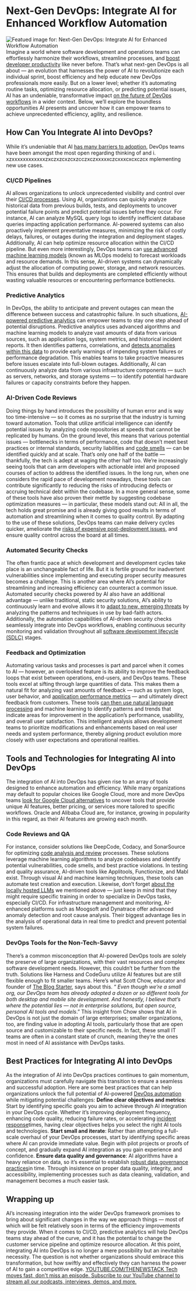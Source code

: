 # Next-Gen DevOps: Integrate AI for Enhanced Workflow Automation
![Featued image for: Next-Gen DevOps: Integrate AI for Enhanced Workflow Automation](https://cdn.thenewstack.io/media/2024/03/fa5c35e8-growtika-f7ucqxhucw4-unsplash-1024x576.jpg)
Imagine a world where software development and operations teams can effortlessly harmonize their workflows, streamline processes, and
[boost developer productivity](https://thenewstack.io/three-key-metrics-to-measure-developer-productivity/) like never before.
That’s what next-gen DevOps is all about — an evolution that harnesses the power of AI to revolutionize each individual sprint, boost efficiency and help educate new DevOps professionals more easily.
But on a lower level; whether it’s automating routine tasks, optimizing resource allocation, or predicting potential issues, AI has an undeniable, transformative impact
[on the future of DevOps workflows](https://thenewstack.io/what-is-devops/) in a wider context.
Below, we’ll explore the boundless opportunities AI presents and uncover how it can empower teams to achieve unprecedented efficiency, agility, and resilience.
## How Can You Integrate AI into DevOps?
While it’s undeniable that AI
[has many barriers to adoption](https://thenewstack.io/ai-everywhere-overcoming-barriers-to-adoption/), DevOps teams have been amongst the most open regarding thinking of and i. xzxxxxxxxxxxxxzxczxzcxzcxzcczxczxxxxxczcxxxcxcxczcx mplementing new use cases.
### CI/CD Pipelines
AI allows organizations to unlock unprecedented visibility and control over their
[CI/CD processes](https://about.gitlab.com/topics/ci-cd/). Using AI, organizations can quickly analyze historical data from previous builds, tests, and deployments to uncover potential failure points and predict potential issues before they occur.
For instance, AI can analyze MySQL query logs to identify inefficient database queries impacting application performance.
AI-powered systems can also proactively implement preventative measures, minimizing the risk of costly delays, failures, or outages during the integration and deployment stages.
Additionally, AI can help optimize resource allocation within the CI/CD pipeline. But even more interestingly, DevOps teams can
[use advanced machine learning models](https://www.datacamp.com/blog/top-mlops-tools) (known as MLOps models) to forecast workloads and resource demands. In this sense, AI-driven systems can dynamically adjust the allocation of computing power, storage, and network resources.
This ensures that builds and deployments are completed efficiently without wasting valuable resources or encountering performance bottlenecks.
### Predictive Analytics
In DevOps, the ability to anticipate and prevent outages can mean the difference between success and catastrophic failure. In such situations,
[AI-powered predictive analytics](https://thenewstack.io/predictive-analytics-using-a-time-series-database/) can empower teams to stay one step ahead of potential disruptions.
Predictive analytics uses advanced algorithms and machine learning models to analyze vast amounts of data from various sources, such as application logs, system metrics, and historical incident reports.
It then identifies patterns, correlations, and
[detects anomalies within this data](https://thenewstack.io/training-a-ml-model-to-forecast-kubernetes-node-anomalies/) to provide early warnings of impending system failures or performance degradation. This enables teams to take proactive measures before issues escalate into full-blown outages.
Additionally, AI can continuously analyze data from various infrastructure components — such as servers, networks, and storage systems — to identify potential hardware failures or capacity constraints before they happen.
### AI-Driven Code Reviews
Doing things by hand introduces the possibility of human error and is way too time-intensive — so it comes as no surprise that the industry is turning toward automation. Tools that utilize artificial intelligence can identify potential issues by analyzing code repositories at speeds that cannot be replicated by humans.
On the ground level, this means that various potential issues — bottlenecks in terms of performance, code that doesn’t meet best practices or internal standards, security liabilities and
[code smells](https://www.geeksforgeeks.org/code-smell-a-general-introduction-and-its-type/) — can be identified quickly and at scale.
That’s only one half of the battle — thankfully, the tech is adept at waging the other half too. We’re increasingly seeing tools that can arm developers with actionable intel and proposed courses of action to address the identified issues. In the long run, when one considers the rapid pace of development nowadays, these tools can contribute significantly to reducing the risks of introducing defects or accruing technical debt within the codebase.
In a more general sense, some of these tools have also proven their mettle by suggesting codebase optimization measures — in particular, these models stand out:
All in all, the tech holds great promise and is already giving good results in terms of automation and streamlining when it comes to quality control. By adapting to the use of these solutions, DevOps teams can make delivery cycles quicker, ameliorate the
[risks of expensive post-deployment issues](https://thenewstack.io/unraveling-the-costs-of-bad-code-in-software-development/), and ensure quality control across the board at all times.
### Automated Security Checks
The often frantic pace at which development and development cycles take place is an unchangeable fact of life. But it is fertile ground for inadvertent vulnerabilities since implementing and executing proper security measures becomes a challenge.
This is another area where AI’s potential for streamlining and increasing efficiency can counteract a common issue. Automated security checks powered by AI also have an additional advantage — unlike traditional, static security solutions, AI’s ability to continuously learn and evolve allows it to
[adapt to new, emerging threats](https://www.sciencedirect.com/science/article/pii/S2543925123000372) by analyzing the patterns and techniques in use by bad-faith actors.
Additionally, the automation capabilities of AI-driven security checks seamlessly integrate into DevOps workflows, enabling continuous security monitoring and validation throughout all
[software development lifecycle (SDLC)](https://thenewstack.io/toward-a-3-stage-software-development-lifecycle/) stages.
### Feedback and Optimization
Automating various tasks and processes is part and parcel when it comes to AI — however, an overlooked feature is its ability to improve the feedback loops that exist between operations, end-users, and DevOps teams.
These tools excel at sifting through large quantities of data. This makes them a natural fit for analyzing vast amounts of feedback — such as system logs, user behavior, and
[application performance metrics](https://www.ibm.com/blog/apm-metrics/) — and ultimately direct feedback from customers.
These tools
[can then use natural language processing](https://link.springer.com/article/10.1007/s11042-022-13428-4) and machine learning to identify patterns and trends that indicate areas for improvement in the application’s performance, usability, and overall user satisfaction.
This intelligent analysis allows development teams to prioritize modifications and enhancements based on real user needs and system performance, thereby aligning product evolution more closely with user expectations and operational realities.
## Tools and Technologies for Integrating AI into DevOps
The integration of AI into DevOps has given rise to an array of tools designed to enhance automation and efficiency.
While many organizations may default to popular choices like Google Cloud, more and more DevOps teams
[look for Google Cloud alternatives](https://platform.sh/google-cloud-platform-alternative/) to uncover tools that provide unique AI features, better pricing, or services more tailored to specific workflows. Oracle and Alibaba Cloud are, for instance, growing in popularity in this regard, as their AI features are growing each month.
### Code Reviews and QA
For instance, consider solutions like DeepCode, Codacy, and SonarSource for optimizing
[code analysis and review](https://www.turing.com/blog/ai-code-review-improving-software-quality/) processes. These solutions leverage machine learning algorithms to analyze codebases and identify potential vulnerabilities, code smells, and best practice violations.
In testing and quality assurance, AI-driven tools like Applitools, Functionize, and Mabl exist. Through visual AI and machine learning techniques, these tools can automate test creation and execution. Likewise, don’t forget
[about the locally hosted LLMs](https://github.com/continuedev/what-llm-to-use) we mentioned above — just keep in mind that they might require specific training in order to specialize in DevOps tasks, especially CI/CD.
For infrastructure management and monitoring, AI-enhanced platforms such as Moogsoft and Dynatrace offer advanced anomaly detection and root cause analysis. Their biggest advantage lies in the analysis of operational data in real time to predict and prevent potential system failures.
### DevOps Tools for the Non-Tech-Savvy
There’s a common misconception that AI-powered DevOps tools are solely the preserve of large organizations, with their vast resources and complex software development needs. However, this couldn’t be further from the truth. Solutions like Harness and CodeGuru utilize AI features but are still flexible enough to fit smaller teams.
Here’s what Scott Chow, educator and founder of
[The Blog Starter](https://www.theblogstarter.com), says about this. “ *Even though we’re a small org, our DevOps team has already adopted a dozen or so different tools for both desktop and mobile site development. And honestly, I believe that’s where the potential lies — not in enterprise solutions, but open source, personal AI tools and models*.”
This insight from Chow shows that AI in DevOps is not just the domain of large enterprises; smaller organizations, too, are finding value in adopting AI tools, particularly those that are open source and customizable to their specific needs. In fact, these small IT teams are often in a constant state of crunch, meaning they’re the ones most in need of AI assistance with DevOps tasks.
## Best Practices for Integrating AI into DevOps
As the integration of AI into DevOps practices continues to gain momentum, organizations must carefully navigate this transition to ensure a seamless and successful adoption. Here are some best practices that can help organizations unlock the full potential of AI-powered
[DevOps automation](https://thenewstack.io/how-to-mature-your-devops-automation-practices/) while mitigating potential challenges: **Define clear objectives and metrics**: Start by identifying specific goals you aim to achieve through AI integration in your DevOps cycle. Whether it’s improving deployment frequency, enhancing code quality, reducing failure rates, or accelerating [incident response](https://thenewstack.io/incident-response-three-ts-to-rule-them-all/)times, having clear objectives helps you select the right AI tools and technologies. **Start small and iterate**: Rather than attempting a full-scale overhaul of your DevOps processes, start by identifying specific areas where AI can provide immediate value. Begin with pilot projects or proofs of concept, and gradually expand AI integration as you gain experience and confidence. **Ensure data quality and governance**: AI algorithms have a heavy reliance on data, so it’s essential to establish [robust data governance practices](https://www.forbes.com/sites/forbestechcouncil/2022/10/14/13-best-practices-for-developing-a-robust-data-governance-strategy/?sh=3f6afce7450e)in time. Through insistence on proper data quality, integrity, and accessibility, implementing processes such as data cleaning, validation, and management becomes a much easier task.
## Wrapping up
AI’s increasing integration into the wider DevOps framework promises to bring about significant changes in the way we approach things — most of which will be felt relatively soon in terms of the efficiency improvements they provide.
When it comes to CI/CD, predictive analytics will help DevOps teams stay ahead of the curve, and it has the potential to change the customer service pipeline and optimize resource allocation.
At this point, integrating AI into DevOps is no longer a mere possibility but an inevitable necessity. The question is not whether organizations should embrace this transformation, but how swiftly and effectively they can harness the power of AI to gain a competitive edge.
[
YOUTUBE.COM/THENEWSTACK
Tech moves fast, don't miss an episode. Subscribe to our YouTube
channel to stream all our podcasts, interviews, demos, and more.
](https://youtube.com/thenewstack?sub_confirmation=1)